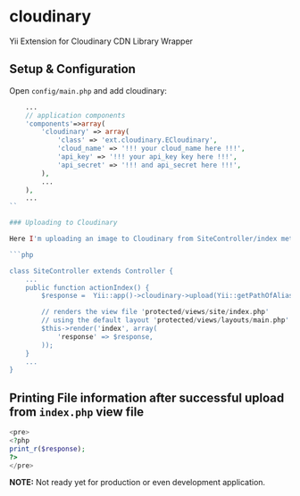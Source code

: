 cloudinary
==========

Yii Extension for Cloudinary CDN Library Wrapper


## Setup & Configuration

Open `config/main.php` and add cloudinary:

```php
    ...
    // application components
    'components'=>array(
        'cloudinary' => array(
            'class' => 'ext.cloudinary.ECloudinary',
            'cloud_name' => '!!! your cloud_name here !!!',
            'api_key' => '!!! your api_key key here !!!',
            'api_secret' => '!!! and api_secret here !!!',
        ),
        ...
    ),
    ...
``

### Uploading to Cloudinary

Here I'm uploading an image to Cloudinary from SiteController/index method:

```php

class SiteController extends Controller {
    ...
    public function actionIndex() {
        $response =  Yii::app()->cloudinary->upload(Yii::getPathOfAlias('webroot').'/images/an-sample-image-to-upload-on-cloudinary.png');

        // renders the view file 'protected/views/site/index.php'
        // using the default layout 'protected/views/layouts/main.php'
        $this->render('index', array(
            'response' => $response,
        ));
    }
    ...
}

```

## Printing File information after successful upload from `index.php` view file

```php
<pre>
<?php
print_r($response);
?>
</pre>
```

**NOTE:** Not ready yet for production or even development application.
